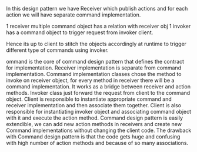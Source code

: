 In this design pattern we have Receiver which publish actions and for each action 
we will have separate command implementation. 

1 receiver
multiple command object has a relation with receiver obj
1 invoker has a command object to trigger request from invoker client. 

Hence its up to client to stitch the objects accordingly at runtime to trigger different
type of commands using invoker.



ommand is the core of command design pattern that defines the contract for implementation.
Receiver implementation is separate from command implementation.
Command implementation classes chose the method to invoke on receiver object, for every method in receiver there will be a command implementation. It works as a bridge between receiver and action methods.
Invoker class just forward the request from client to the command object.
Client is responsible to instantiate appropriate command and receiver implementation and then associate them together.
Client is also responsible for instantiating invoker object and associating command object with it and execute the action method.
Command design pattern is easily extendible, we can add new action methods in receivers and create new Command implementations without changing the client code.
The drawback with Command design pattern is that the code gets huge and confusing with high number of action methods and because of so many associations.

